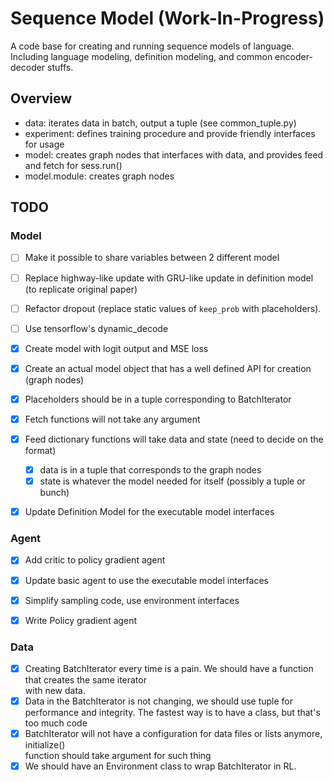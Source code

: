 # Sequence Model (Work-In-Progress)

A code base for creating and running sequence models of language. Including
language modeling, definition modeling, and common encoder-decoder stuffs.

## Overview
- data: iterates data in batch, output a tuple (see common_tuple.py)
- experiment: defines training procedure and provide friendly interfaces for usage
- model: creates graph nodes that interfaces with data, and provides feed and fetch for sess.run()
- model.module: creates graph nodes

## TODO

### Model
- [ ] Make it possible to share variables between 2 different model
- [ ] Replace highway-like update with GRU-like update in definition model (to replicate original paper)
- [ ] Refactor dropout (replace static values of `keep_prob` with placeholders).
- [ ] Use tensorflow's dynamic_decode
- [x] Create model with logit output and MSE loss
- [x] Create an actual model object that has a well defined API for creation (graph nodes)
- [x] Placeholders should be in a tuple corresponding to BatchIterator
- [x] Fetch functions will not take any argument
- [x] Feed dictionary functions will take data and state (need to decide on the format)
  - [x] data is in a tuple that corresponds to the graph nodes
  - [x] state is whatever the model needed for itself (possibly a tuple or bunch)
- [x] Update Definition Model for the executable model interfaces


### Agent
- [x] Add critic to policy gradient agent
- [x] Update basic agent to use the executable model interfaces
- [x] Simplify sampling code, use environment interfaces
- [x] Write Policy gradient agent


### Data
- [x] Creating BatchIterator every time is a pain. We should have a function that creates the same iterator  
  with new data.
- [x] Data in the BatchIterator is not changing, we should use tuple for performance and integrity.
  The fastest way is to have a class, but that's too much code
- [x] BatchIterator will not have a configuration for data files or lists anymore, initialize()  
  function should take argument for such thing
- [x] We should have an Environment class to wrap BatchIterator in RL.
